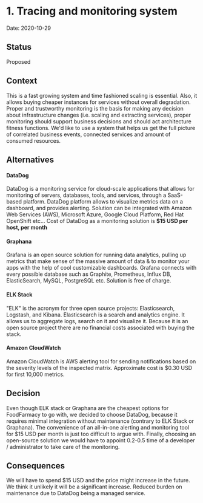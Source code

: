 # 1. Tracing and monitoring system

Date: 2020-10-29

## Status

Proposed

## Context
This is a fast growing system and time fashioned scaling is essential. Also, it allows buying cheaper instances for services without overall degradation.
Proper and trustworthy monitoring is the basis for making any decision about infrastructure changes (i.e. scaling and extracting services), proper monitoring should support business decisions and should act architecture fitness functions.
We'd like to use a system that helps us get the full picture of correlated business events, connected services and amount of consumed resources.

## Alternatives

#### DataDog

DataDog is a monitoring service for cloud-scale applications that allows for monitoring of servers, databases, tools, and services, through a SaaS-based platform.
DataDog platform allows to visualize metrics data on a dashboard, and provides alerting. Solution can be integrated with Amazon Web Services (AWS), Microsoft Azure, Google Cloud Platform, Red Hat OpenShift etc… Cost of DataDog as a monitoring solution is **$15 USD per host, per month**

#### Graphana

Grafana is an open source solution for running data analytics, pulling up metrics that make sense of the massive amount of data & to monitor your apps with the help of cool customizable dashboards. Grafana connects with every possible database such as Graphite, Prometheus, Influx DB, ElasticSearch, MySQL, PostgreSQL etc. Solution is free of charge.

#### ELK Stack

"ELK" is the acronym for three open source projects: Elasticsearch, Logstash, and Kibana. Elasticsearch is a search and analytics engine. It allows us to aggregate logs, search on it and visualize it. Because it is an open source project there are no financial costs associated with buying the stack.

#### Amazon CloudWatch

Amazon CloudWatch is AWS alerting tool for sending notifications based on the severity levels of the inspected matrix. Approximate cost is $0.30 USD for first 10,000 metrics.

## Decision

Even though ELK stack or Graphana are the cheapest options for FoodFarmacy to go with, we decided to choose DataDog, because it requires minimal integration without maintenance (contrary to ELK Stack or Graphana). The convenience of an all-in-one alerting and monitoring tool for $15 USD per month is just too difficult to argue with. Finally, choosing an open-source solution we would have to appoint 0.2-0.5 time of a developer / administrator to take care of the monitoring.

## Consequences
We will have to spend $15 USD and the price might increase in the future. We think it unlikely it will be a significant increase. Reduced burden on maintenance due to DataDog being a managed service.
